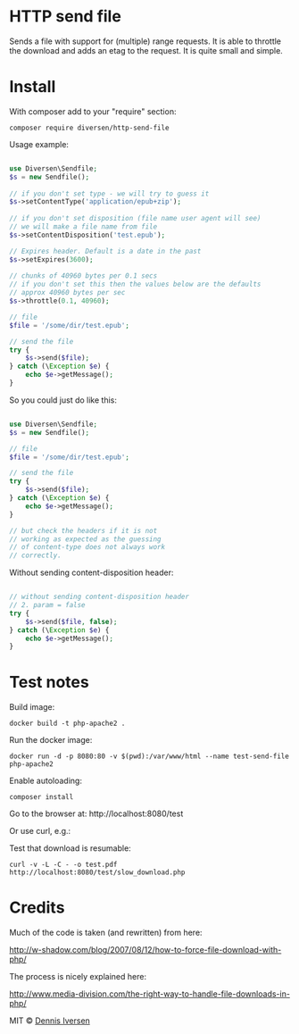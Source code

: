# HTTP send file

Sends a file with support for (multiple) range requests. 
It is able to throttle the download and adds an etag to the request.
It is quite small and simple.

# Install

With composer add to your "require" section: 

    composer require diversen/http-send-file

Usage example: 

~~~php

use Diversen\Sendfile;
$s = new Sendfile();
        
// if you don't set type - we will try to guess it
$s->setContentType('application/epub+zip');
        
// if you don't set disposition (file name user agent will see)
// we will make a file name from file
$s->setContentDisposition('test.epub');

// Expires header. Default is a date in the past
$s->setExpires(3600);
        
// chunks of 40960 bytes per 0.1 secs
// if you don't set this then the values below are the defaults
// approx 40960 bytes per sec
$s->throttle(0.1, 40960);

// file
$file = '/some/dir/test.epub';

// send the file
try {
    $s->send($file);
} catch (\Exception $e) {
    echo $e->getMessage();
}

~~~

So you could just do like this: 

~~~php

use Diversen\Sendfile;
$s = new Sendfile();

// file
$file = '/some/dir/test.epub';

// send the file
try {
    $s->send($file);
} catch (\Exception $e) {
    echo $e->getMessage();
}

// but check the headers if it is not
// working as expected as the guessing
// of content-type does not always work
// correctly. 

~~~

Without sending content-disposition header: 

~~~php

// without sending content-disposition header
// 2. param = false
try {
    $s->send($file, false);
} catch (\Exception $e) {
    echo $e->getMessage();
}

~~~

# Test notes

Build image:

    docker build -t php-apache2 .

Run the docker image:

    docker run -d -p 8080:80 -v $(pwd):/var/www/html --name test-send-file php-apache2

Enable autoloading: 

    composer install

Go to the browser at: http://localhost:8080/test

Or use curl, e.g.: 

Test that download is resumable:

    curl -v -L -C - -o test.pdf http://localhost:8080/test/slow_download.php

# Credits 

Much of the code is taken (and rewritten) from here: 

<http://w-shadow.com/blog/2007/08/12/how-to-force-file-download-with-php/>

The process is nicely explained here: 

<http://www.media-division.com/the-right-way-to-handle-file-downloads-in-php/>

MIT © [Dennis Iversen](https://github.com/diversen)
